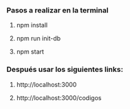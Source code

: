 ### Pasos a realizar en la terminal
1. npm install

2. npm run init-db

3. npm start

### Después usar los siguientes links:

1. http://localhost:3000

2. http://localhost:3000/codigos
